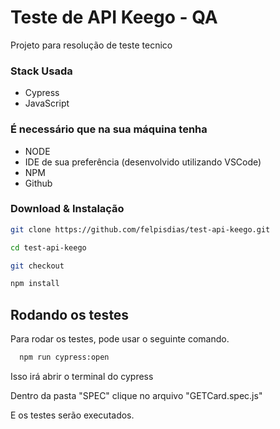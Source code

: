 # Teste de API Keego - QA

Projeto para resolução de teste tecnico

### Stack Usada
- Cypress
- JavaScript

### É necessário que na sua máquina tenha
- NODE
- IDE de sua preferência (desenvolvido utilizando VSCode)
- NPM
- Github

### Download & Instalação
```bash
git clone https://github.com/felpisdias/test-api-keego.git

cd test-api-keego

git checkout

npm install

```

## Rodando os testes

Para rodar os testes, pode usar o seguinte comando.

```bash
  npm run cypress:open
```
Isso irá abrir o terminal do cypress

Dentro da pasta "SPEC" clique no arquivo "GETCard.spec.js"

E os testes serão executados.

